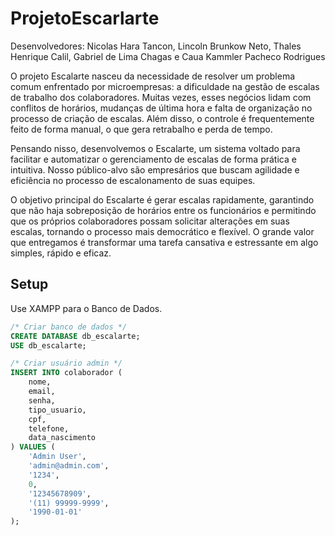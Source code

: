 # ProjetoEscarlarte

Desenvolvedores: Nicolas Hara Tancon, Lincoln Brunkow Neto, Thales Henrique Calil, Gabriel de Lima Chagas e Caua Kammler Pacheco Rodrigues

O projeto Escalarte nasceu da necessidade de resolver um problema comum enfrentado por microempresas: a dificuldade na gestão de escalas de trabalho dos colaboradores. Muitas vezes, esses negócios lidam com conflitos de horários, mudanças de última hora e falta de organização no processo de criação de escalas. Além disso, o controle é frequentemente feito de forma manual, o que gera retrabalho e perda de tempo.

Pensando nisso, desenvolvemos o Escalarte, um sistema voltado para facilitar e automatizar o gerenciamento de escalas de forma prática e intuitiva. Nosso público-alvo são empresários que buscam agilidade e eficiência no processo de escalonamento de suas equipes.

O objetivo principal do Escalarte é gerar escalas rapidamente, garantindo que não haja sobreposição de horários entre os funcionários e permitindo que os próprios colaboradores possam solicitar alterações em suas escalas, tornando o processo mais democrático e flexível. O grande valor que entregamos é transformar uma tarefa cansativa e estressante em algo simples, rápido e eficaz.

## Setup
Use XAMPP para o Banco de Dados.
```sql
/* Criar banco de dados */
CREATE DATABASE db_escalarte;
USE db_escalarte;

/* Criar usuário admin */
INSERT INTO colaborador (
    nome,
    email,
    senha,
    tipo_usuario,
    cpf,
    telefone,
    data_nascimento
) VALUES (
    'Admin User',
    'admin@admin.com',
    '1234',
    0,
    '12345678909',
    '(11) 99999-9999',
    '1990-01-01'
);
```